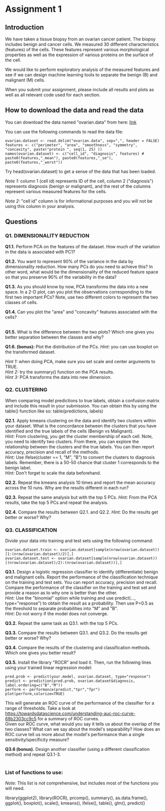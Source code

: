 # Assignment 1

## Introduction 
We have taken a tissue biopsy from an ovarian cancer patient. The biopsy includes benign and cancer cells. We measured 30 different characteristics (features) of the cells. These features represent various morphological properties as well as the expression of various proteins on the surface of the cell. 

We would like to perform exploratory analysis of the measured features and see if we can design machine learning tools to separate the benign (B) and malignant (M) cells. 

When you submit your assignment, please include all results and plots as well as all relevant code used for each section. 

## How to download the data and read the data
You can download the data named "ovarian.data" from here: [link](https://github.com/bmeg310ubc/bmeg310/blob/master/assignment%201/ovarian.data) 

You can use the following commands to read the data file:
```
ovarian.dataset <- read.delim("ovarian.data", sep=",", header = FALSE)
features <- c("perimeter", "area", "smoothness", "symmetry", "concavity", paste("protein ", seq(1, 25) ))
names(ovarian.dataset) <- c("cell_id", "diagnosis", features) # paste0(features,"_mean"), paste0(features,"_se"), paste0(features,"_worst"))
```
Try head(ovarian.dataset) to get a sense of the data that has been loaded. 

*Note 1:* column 1 (cell id) represents ID of the cell, column 2 ("diagnosis") represents diagnosis (benign or malignant), and the rest of the columns represent various measured features for the cells.  

*Note 2:* "cell id" column is for informational purposes and you will not be using this column in your analysis. 

## Questions
### Q1. DIMENSIONALITY REDUCTION 
**Q1.1.** Perform PCA on the features of the dataset. How much of the variation in the data is associated with PC1?
<br />

**Q1.2.** You want to represent 90% of the variance in the data by dimensionality reduction. How many PCs do you need to achieve this? In other word, what would be the dimensionality of the reduced feature space so that you preserve 90% of the variability in the data? 
<br />

**Q1.3.** As you should know by now, PCA transforms the data into a new space. In a 2-D plot, can you plot the observations corresponding to the first two important PCs? Note, use two different colors to represent the two classes of cells. 
<br />

**Q1.4.** Can you plot the "area" and "concavity"  features associated with the cells?  
<br />

**Q1.5.** What is the difference between the two plots? Which one gives you better separation between the classes and why?
<br />

**Q1.6. (bonus):** Plot the distribution of the PCs. *Hint:* you can use boxplot on the transformed dataset. 
<br />

*Hint 1:* when doing PCA, make sure you set scale and center arguments to TRUE.
<br />
*Hint 2:* try the summary() function on the PCA results.
<br />
*Hint 3:* PCA transforms the data into new dimension.

### Q2. CLUSTERING
When comparing model predictions to true labels, obtain a confusion matrix and include this result in your submission. You can obtain this by using the table() function like so: table(predictions, labels)

**Q2.1.** Apply kmeans clustering on the data and identify two clusters within your dataset. What is the concordance between the clusters that you have identified and the true labels of the cells (Benign vs Malignant).
<br />
*Hint:* From clustering, you get the cluster membership of each cell. Note, you need to identify two clusters. From there, you can explore the relationship between the clusters and the true labels. You can then report accuracy, precision and recall of the methods. 
<br />
*Hint:* Use ifelse(cluster == 1, "M", "B") to convert the clusters to diagnosis labels. Remember, there is a 50-50 chance that cluster 1 corresponds to the benign label.
<br />
*Hint:* Don't forget to scale the data beforehand.
<br />

**Q2.2.** Repeat the kmeans analysis 10 times and report the mean accuracy across the 10 runs. Why are the results different in each run? 
<br />

**Q2.3.** Repeat the same analysis but with the top 5 PCs. 
*Hint:* From the PCA results, take the top 5 PCs and repeat the analysis.
<br />

**Q2.4.** Compare the results between Q2.1. and Q2.2. 
*Hint:* Do the results get better or worse? Why?
<br />

### Q3. CLASSIFICATION
Divide your data into training and test sets using the following command:
```
ovarian.dataset.train <- ovarian.dataset[sample(nrow(ovarian.dataset))[1:(nrow(ovarian.dataset)/2)],]
ovarian.dataset.test <- ovarian.dataset[sample(nrow(ovarian.dataset))[(nrow(ovarian.dataset)/2):(nrow(ovarian.dataset))],]
```

**Q3.1.** Design a logistic regression classifier to identify (differentiate) benign and malignant cells. Report the performance of the classification technique on the training and test sets. You can report accuracy, precision and recall. Compare the performance of the classifier on the training and test set and provide a reason as to why one is better than the other.
<br />
*Hint:* Use the "binomial" option while training and use predict(..., type="response") to obtain the result as a probability. Then use P=0.5 as the threshold to separate probabilities into "M" and "B".
<br />
*Hint:* Do not worry if the model does not converge.
<br />

**Q3.2.** Repeat the same task as Q3.1. with the top 5 PCs.
<br />

**Q3.3.** Compare the results between Q3.1. and Q3.2. Do the results get better or worse? Why?
<br />

**Q3.4.** Compare the results of the clustering and classification methods. Which one gives you better result?
<br />

**Q3.5.** Install the library "ROCR" and load it. Then, run the following lines using your trained linear regression model:
```
pred.prob <- predict(your.model, ovarian.dataset, type="response")
predict <- prediction(pred.prob, ovarian.dataset$diagnosis, label.ordering=c("B","M"))
perform <- performance(predict,"tpr","fpr")
plot(perform,colorize=TRUE)
```
This will generate an ROC curve of the performance of the classifier for a range of thresholds. Take a look at https://towardsdatascience.com/understanding-auc-roc-curve-68b2303cc9c5 for a summary of ROC curves.
<br />
Given our ROC curve, what would you say it tells us about the overlap of the two classes? What can we say about the model's separability? How does an ROC curve tell us more about the model's performance than a single sensitivity/specificity measure?
<br />

**Q3.6 (bonus).** Design another classifier (using a different classification method) and repeat Q3.1-3.  
<br />

### List of functions to use:
*Note:* This list is not comprehensive, but includes most of the functions you will need.

library(ggplot2), library(ROCR), prcomp(), summary(), as.data.frame(), ggplot(), boxplot(), scale(), kmeans(), ifelse(), table(), glm(), predict()
